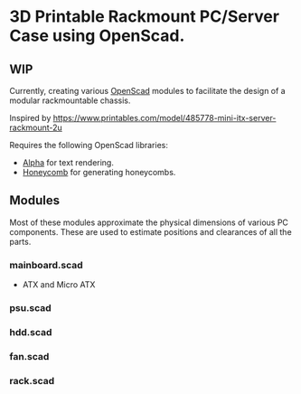 # 3D Printable Rackmount PC/Server Case using OpenScad.
## WIP
Currently, creating various [OpenScad](https://openscad.org/) modules to facilitate the design of a modular rackmountable chassis.

Inspired by https://www.printables.com/model/485778-mini-itx-server-rackmount-2u

Requires the following OpenScad libraries:
- [Alpha](https://github.com/thestumbler/alpha) for text rendering.
- [Honeycomb](https://www.printables.com/model/263718-honeycomb-library-openscad) for generating honeycombs.

## Modules
Most of these modules approximate the physical dimensions of various PC components. These are used to estimate positions and clearances of all the parts.
### mainboard.scad
- ATX and Micro ATX
### psu.scad
### hdd.scad
### fan.scad
### rack.scad